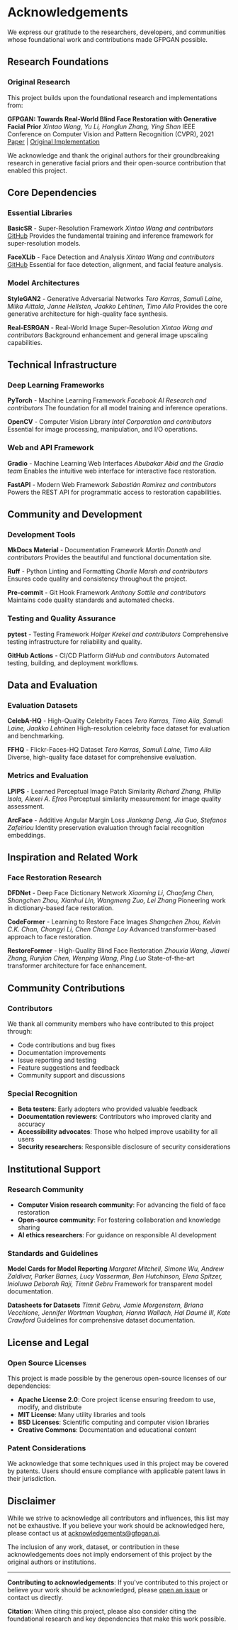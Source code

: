 # Acknowledgements

We express our gratitude to the researchers, developers, and communities whose foundational work and contributions made GFPGAN possible.

## Research Foundations

### Original Research

This project builds upon the foundational research and implementations from:

**GFPGAN: Towards Real-World Blind Face Restoration with Generative Facial Prior**
*Xintao Wang, Yu Li, Honglun Zhang, Ying Shan*
IEEE Conference on Computer Vision and Pattern Recognition (CVPR), 2021
[Paper](https://arxiv.org/abs/2101.04061) | [Original Implementation](https://github.com/TencentARC/GFPGAN)

We acknowledge and thank the original authors for their groundbreaking research in generative facial priors and their open-source contribution that enabled this project.

## Core Dependencies

### Essential Libraries

**BasicSR** - Super-Resolution Framework
*Xintao Wang and contributors*
[GitHub](https://github.com/xinntao/BasicSR)
Provides the fundamental training and inference framework for super-resolution models.

**FaceXLib** - Face Detection and Analysis
*Xintao Wang and contributors*
[GitHub](https://github.com/xinntao/facexlib)
Essential for face detection, alignment, and facial feature analysis.

### Model Architectures

**StyleGAN2** - Generative Adversarial Networks
*Tero Karras, Samuli Laine, Miika Aittala, Janne Hellsten, Jaakko Lehtinen, Timo Aila*
Provides the core generative architecture for high-quality face synthesis.

**Real-ESRGAN** - Real-World Image Super-Resolution
*Xintao Wang and contributors*
Background enhancement and general image upscaling capabilities.

## Technical Infrastructure

### Deep Learning Frameworks

**PyTorch** - Machine Learning Framework
*Facebook AI Research and contributors*
The foundation for all model training and inference operations.

**OpenCV** - Computer Vision Library
*Intel Corporation and contributors*
Essential for image processing, manipulation, and I/O operations.

### Web and API Framework

**Gradio** - Machine Learning Web Interfaces
*Abubakar Abid and the Gradio team*
Enables the intuitive web interface for interactive face restoration.

**FastAPI** - Modern Web Framework
*Sebastián Ramírez and contributors*
Powers the REST API for programmatic access to restoration capabilities.

## Community and Development

### Development Tools

**MkDocs Material** - Documentation Framework
*Martin Donath and contributors*
Provides the beautiful and functional documentation site.

**Ruff** - Python Linting and Formatting
*Charlie Marsh and contributors*
Ensures code quality and consistency throughout the project.

**Pre-commit** - Git Hook Framework
*Anthony Sottile and contributors*
Maintains code quality standards and automated checks.

### Testing and Quality Assurance

**pytest** - Testing Framework
*Holger Krekel and contributors*
Comprehensive testing infrastructure for reliability and quality.

**GitHub Actions** - CI/CD Platform
*GitHub and contributors*
Automated testing, building, and deployment workflows.

## Data and Evaluation

### Evaluation Datasets

**CelebA-HQ** - High-Quality Celebrity Faces
*Tero Karras, Timo Aila, Samuli Laine, Jaakko Lehtinen*
High-resolution celebrity face dataset for evaluation and benchmarking.

**FFHQ** - Flickr-Faces-HQ Dataset
*Tero Karras, Samuli Laine, Timo Aila*
Diverse, high-quality face dataset for comprehensive evaluation.

### Metrics and Evaluation

**LPIPS** - Learned Perceptual Image Patch Similarity
*Richard Zhang, Phillip Isola, Alexei A. Efros*
Perceptual similarity measurement for image quality assessment.

**ArcFace** - Additive Angular Margin Loss
*Jiankang Deng, Jia Guo, Stefanos Zafeiriou*
Identity preservation evaluation through facial recognition embeddings.

## Inspiration and Related Work

### Face Restoration Research

**DFDNet** - Deep Face Dictionary Network
*Xiaoming Li, Chaofeng Chen, Shangchen Zhou, Xianhui Lin, Wangmeng Zuo, Lei Zhang*
Pioneering work in dictionary-based face restoration.

**CodeFormer** - Learning to Restore Face Images
*Shangchen Zhou, Kelvin C.K. Chan, Chongyi Li, Chen Change Loy*
Advanced transformer-based approach to face restoration.

**RestoreFormer** - High-Quality Blind Face Restoration
*Zhouxia Wang, Jiawei Zhang, Runjian Chen, Wenping Wang, Ping Luo*
State-of-the-art transformer architecture for face enhancement.

## Community Contributions

### Contributors

We thank all community members who have contributed to this project through:

- Code contributions and bug fixes
- Documentation improvements
- Issue reporting and testing
- Feature suggestions and feedback
- Community support and discussions

### Special Recognition

- **Beta testers**: Early adopters who provided valuable feedback
- **Documentation reviewers**: Contributors who improved clarity and accuracy
- **Accessibility advocates**: Those who helped improve usability for all users
- **Security researchers**: Responsible disclosure of security considerations

## Institutional Support

### Research Community

- **Computer Vision research community**: For advancing the field of face restoration
- **Open-source community**: For fostering collaboration and knowledge sharing
- **AI ethics researchers**: For guidance on responsible AI development

### Standards and Guidelines

**Model Cards for Model Reporting**
*Margaret Mitchell, Simone Wu, Andrew Zaldivar, Parker Barnes, Lucy Vasserman, Ben Hutchinson, Elena Spitzer, Inioluwa Deborah Raji, Timnit Gebru*
Framework for transparent model documentation.

**Datasheets for Datasets**
*Timnit Gebru, Jamie Morgenstern, Briana Vecchione, Jennifer Wortman Vaughan, Hanna Wallach, Hal Daumé III, Kate Crawford*
Guidelines for comprehensive dataset documentation.

## License and Legal

### Open Source Licenses

This project is made possible by the generous open-source licenses of our dependencies:

- **Apache License 2.0**: Core project license ensuring freedom to use, modify, and distribute
- **MIT License**: Many utility libraries and tools
- **BSD Licenses**: Scientific computing and computer vision libraries
- **Creative Commons**: Documentation and educational content

### Patent Considerations

We acknowledge that some techniques used in this project may be covered by patents. Users should ensure compliance with applicable patent laws in their jurisdiction.

## Disclaimer

While we strive to acknowledge all contributors and influences, this list may not be exhaustive. If you believe your work should be acknowledged here, please contact us at acknowledgements@gfpgan.ai.

The inclusion of any work, dataset, or contribution in these acknowledgements does not imply endorsement of this project by the original authors or institutions.

---

**Contributing to acknowledgements**: If you've contributed to this project or believe your work should be acknowledged, please [open an issue](https://github.com/IAmJonoBo/GFPGAN/issues) or contact us directly.

**Citation**: When citing this project, please also consider citing the foundational research and key dependencies that make this work possible.
